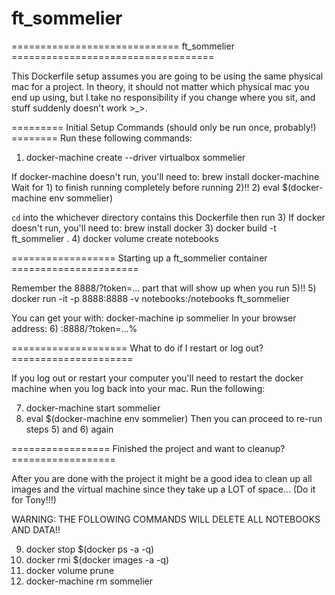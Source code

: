 # ft_sommelier

 ============================= ft_sommelier ===================================

 This Dockerfile setup assumes you are going to be using the same physical
 mac for a project. In theory, it should not matter which physical mac you end
 up using, but I take no responsibility if you change where you sit, and stuff
 suddenly doesn't work >_>.

 ========= Initial Setup Commands (should only be run once, probably!) ========
Run these following commands:
 1) docker-machine create --driver virtualbox sommelier

If docker-machine doesn't run, you'll need to: brew install docker-machine
 Wait for 1) to finish running completely before running 2)!!
 2) eval $(docker-machine env sommelier)

`cd` into the whichever directory contains this Dockerfile then run 3)
 If docker doesn't run, you'll need to: brew install docker
 3) docker build -t ft_sommelier .
 4) docker volume create notebooks

 ================== Starting up a ft_sommelier container ======================

 Remember the 8888/?token=... part that will show up when you run 5)!!
 5) docker run -it -p 8888:8888 -v notebooks:/notebooks ft_sommelier

 You can get your <docker-host-ip> with: docker-machine ip sommelier
 In your browser address:
 6) <docker-host-ip>:8888/?token=...%

 ==================== What to do if I restart or log out? =====================

 If you log out or restart your computer you'll need to restart the
 docker machine when you log back into your mac. Run the following:

 7) docker-machine start sommelier
 8) eval $(docker-machine env sommelier)
 Then you can proceed to re-run steps 5) and 6) again

 ================= Finished the project and want to cleanup? ==================

 After you are done with the project it might be a good idea to clean up all
 images and the virtual machine since they take up a LOT of space...
 (Do it for Tony!!!)

 WARNING: THE FOLLOWING COMMANDS WILL DELETE ALL NOTEBOOKS AND DATA!!

 9) docker stop $(docker ps -a -q)
 10) docker rmi $(docker images -a -q)
 11) docker volume prune
 12) docker-machine rm sommelier
